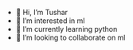 - 👋 Hi, I’m Tushar
- 👀 I’m interested in ml
- 🌱 I’m currently learning python
- 💞️ I’m looking to collaborate on ml
  


<!---
Tushar862584/Tushar862584 is a ✨ special ✨ repository because its `README.md` (this file) appears on your GitHub profile.
You can click the Preview link to take a look at your changes.
--->
